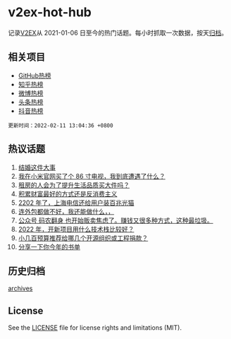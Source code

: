 # v2ex-hot-hub

 记录[V2EX](https://www.v2ex.com/)从 2021-01-06 日至今的热门话题。每小时抓取一次数据，按天[归档](archives)。
 
 ## 相关项目

- [GitHub热榜](https://github.com/snaildev/github-hot-hub)
- [知乎热榜](https://github.com/snaildev/zhihu-hot-hub)
- [微博热榜](https://github.com/snaildev/weibo-hot-hub)
- [头条热榜](https://github.com/snaildev/toutiao-hot-hub)
- [抖音热榜](https://github.com/snaildev/douyin-hot-hub)


 `更新时间：2022-02-11 13:04:36 +0800`

## 热议话题

1. [结婚这件大事](https://www.v2ex.com/t/833069)
1. [我在小米官网买了个 86 寸电视，我到底遭遇了什么？](https://www.v2ex.com/t/832936)
1. [租房的人会为了提升生活品质买大件吗？](https://www.v2ex.com/t/833000)
1. [积累财富最好的方式还是反消费主义](https://www.v2ex.com/t/833100)
1. [2202 年了，上海电信还给用户装百兆光猫](https://www.v2ex.com/t/832955)
1. [连外包都做不好，我还能做什么，，](https://www.v2ex.com/t/833004)
1. [公众号 码农翻身 也开始贩卖焦虑了。赚钱又很多种方式，这种最垃圾。](https://www.v2ex.com/t/833115)
1. [2022 年，开新项目用什么技术栈比较好？](https://www.v2ex.com/t/832932)
1. [小几百预算推荐给哪几个开源组织或工程捐款？](https://www.v2ex.com/t/833079)
1. [分享一下你今年的书单](https://www.v2ex.com/t/833095)

## 历史归档

[archives](archives)

## License

See the [LICENSE](LICENSE) file for license rights and limitations (MIT).
